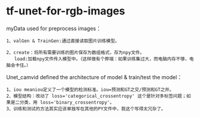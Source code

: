 # tf-unet-for-rgb-images

myData used for preprocess images：

    1、valGen & TrainGen:通过直接读取图片训练模型。
    
    2、create：将所有需要训练的图片保存为数组格式，存为npy文件。
       load:加载npy文件传入模型中。（这样做有个弊端：如果训练集过大，而电脑内存不够，电脑会卡住。）
Unet_camvid defined the architecture of model & train/test the model：

    1、iou meaniou定义了一个模型的检测标准。iou=预测和GT之交/预测和GT之并。
    2、模型结构：改动了 loss='categorical_crossentropy' 这个是针对多标签问题；如果是二分类，用 loss='binary_crossentropy'。
    3、训练和测试的方法其实应该单独写在其他的PY文件中，我这个写得太冗杂了。
